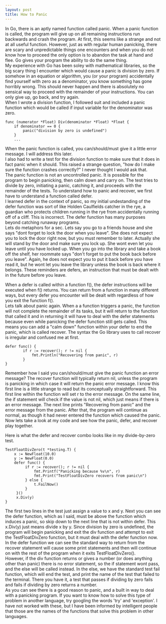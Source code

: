 ```yaml
---
layout: post
title: How to Panic
---
```


In Go, there is an aptly named function called panic. When a panic function is called, the program will give up on all remaining instructions run backwards and crash the program. At first, this seems like a strange and not at all useful function. However, just as with regular human panicking, there are scary and unpredictable things one encounters and when you do not know how to proceed the only option is to abandon the task at hand and flee. Go gives your program the ability to do the same thing.  
My experience with Go has been soley with mathematical libraries, so the big scary thing I encounter which would cause a panic is division by zero. If somehow in an equation or algorithm, you (or your program) accidentally find yourself with zero as a denominator, you know something has gone horribly wrong. This should never happen and there is absolutely no sensical way to proceed with the remainder of your instructions. You can only give up, go back, and try again.  
When I wrote a division function, I followed suit and included a panic function which would be called if input variable for the denominator was zero.  

    func (numerator *Float) Div(denominator *Float) *Float {
        if denominator == 0 {
            panic("division by zero is undefined")
        }
        ...

When the panic function is called, you can/should/must give it a little error message. I will address this later.  
I also had to write a test for the division function to make sure that it does in fact panic when it should. This raised a strange question, "how do I make sure the function crashes correctly?" I never thought I would ask that.  
The panic function is not an uncontrolled panic. It is possible for the program to begin panicking, then calm down and carry on. The test tries to divide by zero, initiating a panic, catching it, and proceeds with the remainder of the tests. To understand how to panic and recover, we first have to understand a function called defer.  
I learned defer in the context of panic, so my initial undestanding of the defer function was sort of like Holden Caulfields catcher in the rye, a guardian who protects children running in the rye from accidentally running off of a cliff. This is incorrect. The defer function has many purposes beyond catching runaway programs.  
Lets do metaphors for a sec. Lets say you go to a friends house and she says "dont forget to lock the door when you leave". She does not expect you to lock the door right now, but you must remember to later. Actually she will stand by the door and make sure you lock up. She wont even let you leave until you have locked up. When you go into the library and take a book off the shelf, her roommate says "don't forget to put the book back before you leave". Again, he does not expect you to put it back before you have read it, but he wont let you leave the library unless the book is back where it belongs. These reminders are defers, an instruction that must be dealt with in the future before you leave.  

When a defer is called within a function f(), the defer instructions will be executed when f() returns. You can return from a function in many different ways, but every defer you encounter will be dealt with regardless of how you exit the function f().  
Lets talk about panic again. When a a function triggers a panic, the function will not complete the remainder of its tasks, but it will return to the function that called it and in returning it will have to deal with the defer statements because even while panicking the defer function still gets called. This means you can add a "calm down" function within your defer to end the panic, which is called recover. The syntax the Go library uses to call recover is irregular and confused me at first.  

    defer func() {
            if r := recover(); r != nil {
                fmt.Println("Recovering from panic", r)
            }
    }

Remember how I said you can/should/must give the panic function an error message? The recover function will typically return nil, unless the program is panicking in which case it will return the panic error message. I know this first line is a little strange to read but its conceptually straightforward. This first line within the function will set r to the error message. On the same line, the if statement will check if the value is not nil, which just means if there is an error message. The next line prints "Recovering from panic" and the error message from the panic. After that, the program will continue as normal, as though it had never entered the function which caused the panic.  
Now lets take a look at my code and see how the panic, defer, and recover play together.  

Here is what the defer and recover combo looks like in my divide-by-zero test.  

    TestFloatDivZero(t *testing.T) {
        x := NewFloat(10.0)
        y := NewFloat(0.0)
        defer func() {
             if r := recover(); r != nil {
                 fmt.Printf("Panicking because %v\n", r)
                 fmt.Print("TestFloatDivZero recovers from panic\n")
             } else {
                 t.FailNow()
             }
         }()
         x.Div(y)
    }

The first two lines in the test just assign a value to x and y. Next you can see the defer function, which as I said, must be above the function which induces a panic, so skip down to the next line that is not within defer. This x.Div(y) just means divide x by y. Since division by zero is undefined, the program will begin panicking and exit the div function and attempt to exit the TestFloatDivZero function, but it must deal with the defer function now.  
In the defer function we can see the standard way to return from the recover statement will cause some print statements and then will continue on with the rest of the program when it exits TestFloatDivZero().  
However, if the div function returns or gives a number (or does anything other than panic) there is no error statement, so the if statement wont pass, and the else will be called instead. In the else, we have the standard test fail function, which will end the test, and print the name of the test that failed to the terminal. There you have it, a test that passes if dividing by zero fails and fails if dividing by zero returns a number.  
As you can see there is a good reason to panic, and a built in way to deal with a panicking program. If you want to know how to solve this type of problem in another language, try googling the words 'try' and 'exception'. I have not worked with these, but I have been informed by intelligent people that those are the names of the functions that solve this problem in other languages.  
